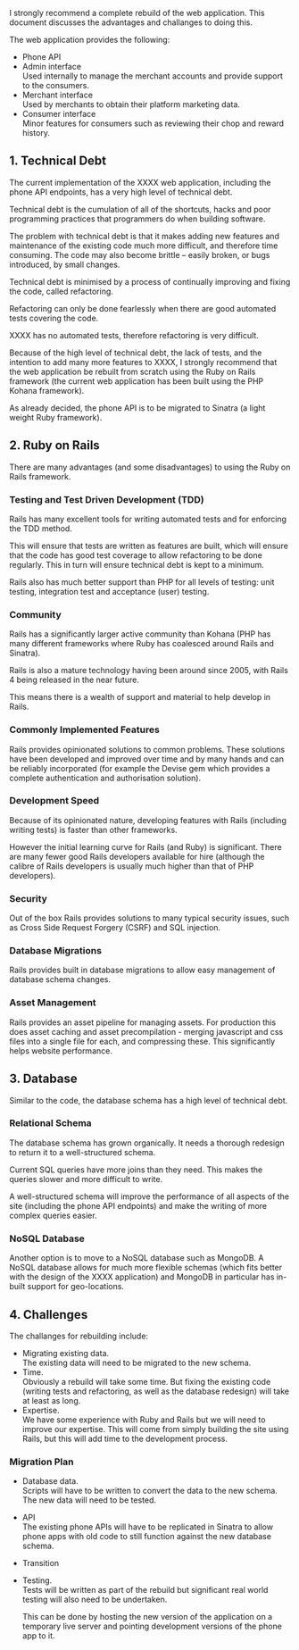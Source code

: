 
I strongly recommend a complete rebuild of the web application. This document
discusses the advantages and challanges to doing this.

The web application provides the following:
* Phone API
* Admin interface  
    Used internally to manage the merchant accounts and provide support to the
    consumers.
* Merchant interface  
    Used by merchants to obtain their platform marketing data.
* Consumer interface  
    Minor features for consumers such as reviewing their chop and reward
    history.

##  1. Technical Debt

The current implementation of the XXXX web application, including the phone API
endpoints, has a very high level of technical debt.

Technical debt is the cumulation of all of the shortcuts, hacks and poor
programming practices that programmers do when building software.

The problem with technical debt is that it makes adding new features and
maintenance of the existing code much more difficult, and therefore time
consuming. The code may also become brittle – easily broken, or bugs
introduced, by small changes.

Technical debt is minimised by a process of continually improving and fixing
the code, called refactoring.

Refactoring can only be done fearlessly when there are good automated tests
covering the code.

XXXX has no automated tests, therefore refactoring is very difficult.

Because of the high level of technical debt, the lack of tests, and the
intention to add many more features to XXXX, I strongly recommend that the web
application be rebuilt from scratch using the Ruby on Rails framework (the
current web application has been built using the PHP Kohana framework).

As already decided, the phone API is to be migrated to Sinatra (a light weight
Ruby framework).

##  2. Ruby on Rails

There are many advantages (and some disadvantages) to using the Ruby on Rails
framework.

### Testing and Test Driven Development (TDD)

Rails has many excellent tools for writing automated tests and for enforcing
the TDD method.

This will ensure that tests are written as features are built, which will
ensure that the code has good test coverage to allow refactoring to be done
regularly. This in turn will ensure technical debt is kept to a minimum.

Rails also has much better support than PHP for all levels of testing: unit
testing, integration test and acceptance (user) testing.

### Community

Rails has a significantly larger active community than Kohana (PHP has
many different frameworks where Ruby has coalesced around Rails and Sinatra).

Rails is also a mature technology having been around since 2005, with Rails 4
being released in the near future.

This means there is a wealth of support and material to help develop in Rails.

### Commonly Implemented Features

Rails provides opinionated solutions to common problems. These solutions have
been developed and improved over time and by many hands and can be reliably
incorporated (for example the Devise gem which provides a complete
authentication and authorisation solution).

### Development Speed

Because of its opinionated nature, developing features with Rails (including
writing tests) is faster than other frameworks.

However the initial learning curve for Rails (and Ruby) is significant. There
are many fewer good Rails developers available for hire (although the calibre
of Rails developers is usually much higher than that of PHP developers).

### Security

Out of the box Rails provides solutions to many typical security issues, such
as Cross Side Request Forgery (CSRF) and SQL injection.

### Database Migrations

Rails provides built in database migrations to allow easy management of
database schema changes.

### Asset Management

Rails provides an asset pipeline for managing assets. For production this
does asset caching and asset precompilation - merging javascript and css files
into a single file for each, and compressing these. This significantly helps
website performance.

##  3. Database

Similar to the code, the database schema has a high level of technical debt.

### Relational Schema

The database schema has grown organically. It needs a thorough redesign to
return it to a well-structured schema.

Current SQL queries have more joins than they need. This makes the queries
slower and more difficult to write.

A well-structured schema will improve the performance of all aspects of the
site (including the phone API endpoints) and make the writing of more complex
queries easier.

### NoSQL Database

Another option is to move to a NoSQL database such as MongoDB. A NoSQL database
allows for much more flexible schemas (which fits better with the design of the
XXXX application) and MongoDB in particular has in-built support for
geo-locations.

##  4. Challenges

The challanges for rebuilding include:  
* Migrating existing data.  
    The existing data will need to be migrated to the new schema.
* Time.  
    Obviously a rebuild will take some time. But fixing the existing code
    (writing tests and refactoring, as well as the database redesign) will take
    at least as long.
* Expertise.  
    We have some experience with Ruby and Rails but we will need to improve our
    expertise. This will come from simply building the site using Rails, but
    this will add time to the development process.

### Migration Plan

* Database data.  
    Scripts will have to be written to convert the data to the new schema. The
    new data will need to be tested.
* API  
    The existing phone APIs will have to be replicated in Sinatra to allow
    phone apps with old code to still function against the new database schema.
* Transition
* Testing.  
    Tests will be written as part of the rebuild but significant real world
    testing will also need to be undertaken.

    This can be done by hosting the new version of the application on a
    temporary live server and pointing development versions of the phone app to
    it.


